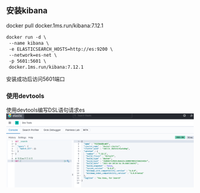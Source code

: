 ## 安装kibana
docker pull docker.1ms.run/kibana:7.12.1
```shell
docker run -d \
 --name kibana \
 -e ELASTICSEARCH_HOSTS=http://es:9200 \
 --network=es-net \
 -p 5601:5601 \
 docker.1ms.run/kibana:7.12.1
```
安装成功后访问5601端口

### 使用devtools
使用devtools编写DSL语句请求es
![](./images/elasticsearch-06-01.png)
